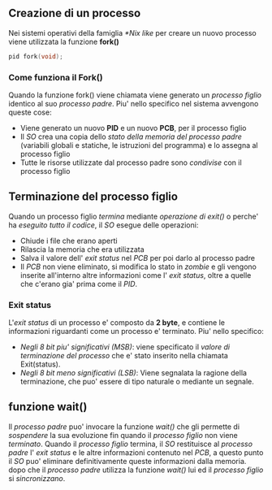 ## Creazione di un processo
Nei sistemi operativi della famiglia *\*Nix like* per creare un nuovo processo viene utilizzata la funzione **fork()**
```c
pid fork(void);
```
### Come funziona il Fork()
Quando la funzione fork() viene chiamata viene generato un *processo figlio* identico al suo *processo padre*. Piu' nello specifico nel sistema avvengono queste cose:
- Viene generato un nuovo **PID** e un nuovo **PCB**, per il processo figlio
- Il *SO* crea una copia dello *stato della memoria del processo padre* (variabili globali e statiche, le istruzioni del programma) e lo assegna al processo figlio
- Tutte le risorse utilizzate dal processo padre sono *condivise* con il processo figlio

## Terminazione del processo figlio
Quando un processo figlio *termina* mediante *operazione di exit()* o perche' ha *eseguito tutto il codice*, il *SO* esegue delle operazioni:
- Chiude i file che erano aperti
- Rilascia la memoria che era utilizzata
- Salva il valore dell' *exit status* nel *PCB* per poi darlo al processo padre
- Il *PCB* non viene eliminato, si modifica lo stato in *zombie* e gli vengono inserite all'interno altre informazioni come l' *exit status*, oltre a quelle che c'erano gia' prima come il *PID*.
 
### Exit status
L'*exit status* di un processo e' composto da **2 byte**, e contiene le informazioni riguardanti come un processo e' terminato. 
Piu' nello specifico:
- *Negli 8 bit piu' significativi (MSB)*: viene specificato il *valore di terminazione del processo* che e' stato inserito nella chiamata Exit(status).
- *Negli 8 bit meno significativi (LSB)*: Viene segnalata la ragione della terminazione, che puo' essere di tipo naturale o mediante un segnale.

## funzione wait()
Il *processo padre* puo' invocare la funzione *wait()* che gli permette di *sospendere* la sua evoluzione fin quando il *processo figlio* non viene *terminato*.
Quando il *processo figlio* termina, il *SO* restituisce al *processo padre* l' *exit status* e le altre informazioni contenuto nel *PCB*, a questo punto il *SO* puo' eliminare definitivamente queste informazioni dalla memoria.
dopo che il *processo padre* utilizza la funzione *wait()*  lui ed il *processo figlio* si *sincronizzano*.

